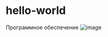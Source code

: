# hello-world
Программное обеспечение
![image](https://user-images.githubusercontent.com/90395342/132699158-e259061d-ffd3-47ed-82c8-760a4d5d184c.png)
